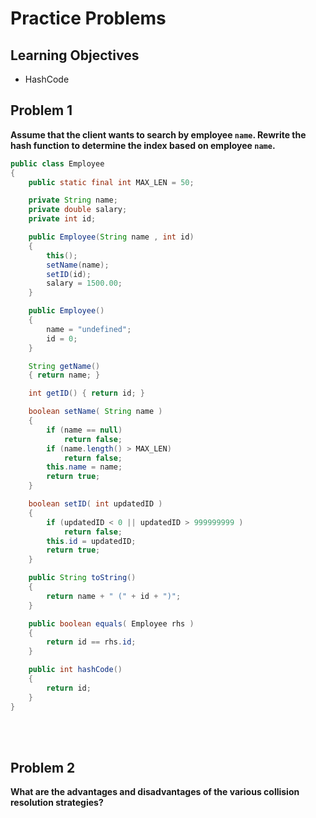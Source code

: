 Practice Problems
========================

Learning Objectives
-------------------
- HashCode


Problem 1
---------

**Assume that the client wants to search by employee `name`. Rewrite the hash function to determine the index based on employee `name`.**

```java
public class Employee
{
    public static final int MAX_LEN = 50;

    private String name;
    private double salary;
    private int id;

    public Employee(String name , int id)
    {
        this();
        setName(name);
        setID(id);
        salary = 1500.00;
    }

    public Employee()
    {
        name = "undefined";
        id = 0;
    }

    String getName()
    { return name; }

    int getID() { return id; }

    boolean setName( String name )
    {
        if (name == null)
            return false;
        if (name.length() > MAX_LEN)
            return false;
        this.name = name;
        return true;
    }

    boolean setID( int updatedID )
    {
        if (updatedID < 0 || updatedID > 999999999 )
            return false;
        this.id = updatedID;
        return true;
    }

    public String toString()
    {
        return name + " (" + id + ")";
    }

    public boolean equals( Employee rhs )
    {
        return id == rhs.id;
    }

    public int hashCode()
    {
        return id;
    }
}
```

<br><br>


Problem 2
---------

**What are the advantages and disadvantages of the various collision resolution strategies?**

<br><br>

